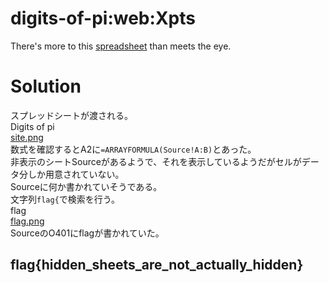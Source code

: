 # digits-of-pi:web:Xpts<!--X-->
There's more to this [spreadsheet](https://docs.google.com/spreadsheets/d/1y7AxYvBwJ1DeapnhV401w0T5HzQNIfrN1WeQFbnwbIE/edit) than meets the eye.  

# Solution
スプレッドシートが渡される。  
Digits of pi  
[site.png](site/site.png)  
数式を確認するとA2に`=ARRAYFORMULA(Source!A:B)`とあった。  
非表示のシートSourceがあるようで、それを表示しているようだがセルがデータ分しか用意されていない。  
Sourceに何か書かれていそうである。  
文字列`flag{`で検索を行う。  
flag  
[flag.png](site/flag.png)  
SourceのO401にflagが書かれていた。  

## flag{hidden_sheets_are_not_actually_hidden}